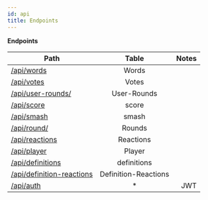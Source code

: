 ```yaml
---
id: api
title: Endpoints
---
```


**Endpoints**

| Path                                                                  |        Table         | Notes |
| --------------------------------------------------------------------- | :------------------: | ----: |
| [/api/words](tricktionary/src-api-words)                              |        Words         |
| [/api/votes](tricktionary/src-api-votes)                              |        Votes         |
| [/api/user-rounds/](tricktionary/src-api-userRounds)                  |     User-Rounds      |
| [/api/score](tricktionary/src-api-score)                              |        score         |
| [/api/smash](tricktionary/src-api-smash)                              |        smash         |
| [/api/round/](tricktionary/src-api-rounds)                            |        Rounds        |
| [/api/reactions](tricktionary/src-api-reactions)                      |      Reactions       |
| [/api/player](tricktionary/src-api-player)                            |        Player        |
| [/api/definitions](tricktionary/src-api-definitions)                  |     definitions      |
| [/api/definition-reactions](tricktionary/src-api-definitionReactions) | Definition-Reactions |
| [/api/auth](tricktionary/src-api-auth)                                |          \*          |   JWT |
